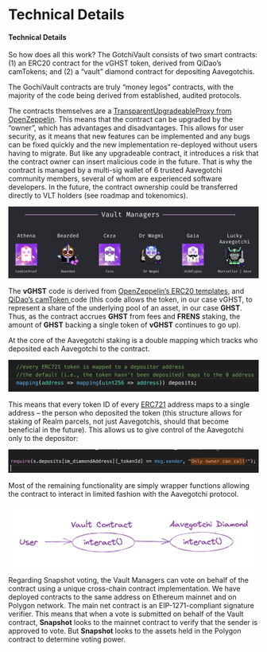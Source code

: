 # Technical Details

#### Technical Details <a href="#_dcj9jzmncgc" id="_dcj9jzmncgc"></a>

So how does all this work? The GotchiVault consists of two smart contracts: (1) an ERC20 contract for the vGHST token, derived from QiDao’s camTokens; and (2) a “vault” diamond contract for depositing Aavegotchis.

The GochiVault contracts are truly “money legos” contracts, with the majority of the code being derived from established, audited protocols.

The contracts themselves are a [TransparentUpgradeableProxy from OpenZeppelin](https://docs.openzeppelin.com/upgrades-plugins/1.x/writing-upgradeable). This means that the contract can be upgraded by the “owner”, which has advantages and disadvantages. This allows for user security, as it means that new features can be implemented and any bugs can be fixed quickly and the new implementation re-deployed without users having to migrate. But like any upgradeable contract, it introduces a risk that the contract owner can insert malicious code in the future. That is why the contract is managed by a multi-sig wallet of 6 trusted Aavegotchi community members, several of whom are experienced software developers. In the future, the contract ownership could be transferred directly to VLT holders (see roadmap and tokenomics).

![](.gitbook/assets/0)

The **vGHST** code is derived from [OpenZeppelin’s ERC20 templates](https://docs.openzeppelin.com/contracts/2.x/api/token/erc20), and [QiDao’s camToken ](https://0xlaozi.medium.com/qidao-announces-compounding-aave-market-tokens-8bfd366e2631)code (this code allows the token, in our case vGHST, to represent a share of the underlying pool of an asset, in our case **GHST**. Thus, as the contract accrues **GHST** from fees and **FRENS** staking, the amount of **GHST** backing a single token of **vGHST** continues to go up).

At the core of the Aavegotchi staking is a double mapping which tracks who deposited each Aavegotchi to the contract.

![](.gitbook/assets/1)

This means that every token ID of every [ERC721](https://eips.ethereum.org/EIPS/eip-721) address maps to a single address – the person who deposited the token (this structure allows for staking of Realm parcels, not just Aavegotchis, should that become beneficial in the future). This allows us to give control of the Aavegotchi only to the depositor:

![](.gitbook/assets/2)

Most of the remaining functionality are simply wrapper functions allowing the contract to interact in limited fashion with the Aavegotchi protocol.

![](.gitbook/assets/3)

Regarding Snapshot voting, the Vault Managers can vote on behalf of the contract using a unique cross-chain contract implementation. We have deployed contracts to the same address on Ethereum mainnet and on Polygon network. The main net contract is an EIP-1271-compliant signature verifier. This means that when a vote is submitted on behalf of the Vault contract, **Snapshot** looks to the mainnet contract to verify that the sender is approved to vote. But **Snapshot** looks to the assets held in the Polygon contract to determine voting power.
